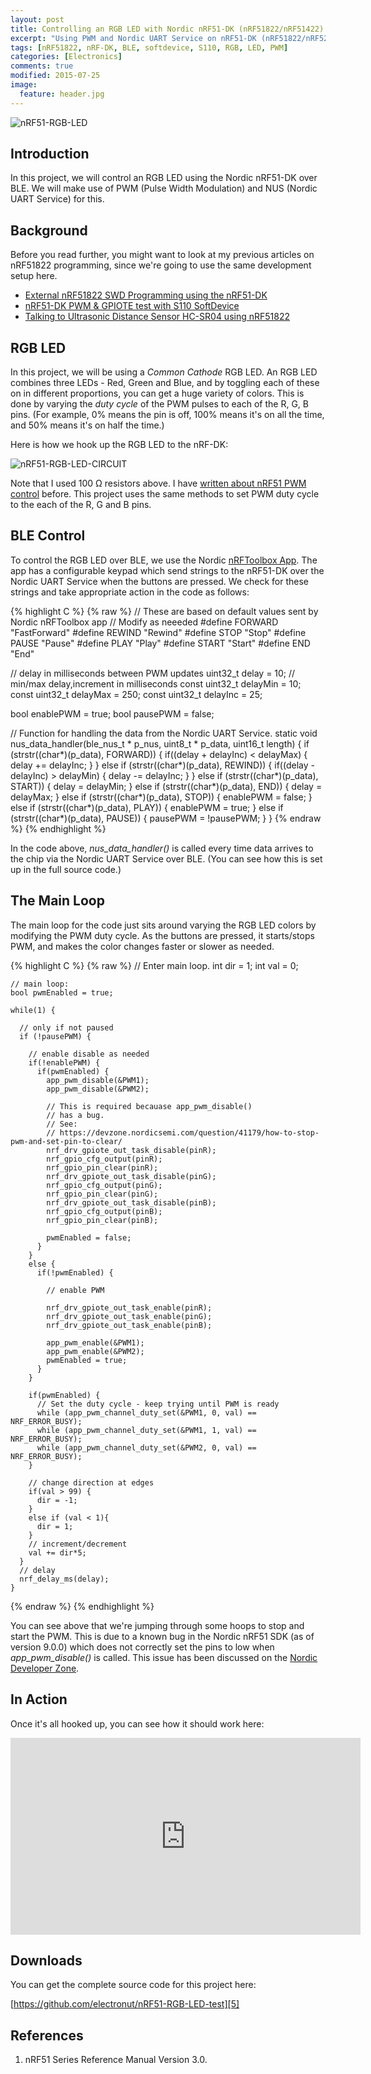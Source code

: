 ```yaml
---
layout: post
title: Controlling an RGB LED with Nordic nRF51-DK (nRF51822/nRF51422)
excerpt: "Using PWM and Nordic UART Service on nRF51-DK (nRF51822/nRF52422) to control an RGB LED over BLE."
tags: [nRF51822, nRF-DK, BLE, softdevice, S110, RGB, LED, PWM]
categories: [Electronics]
comments: true
modified: 2015-07-25
image:
  feature: header.jpg
---
```


![nRF51-RGB-LED](/images/2015/07/nrf51-rgb-led.jpg "nRF51 RGB LED")

## Introduction

In this project, we will control an RGB LED using the Nordic
nRF51-DK over BLE. We will make use of PWM (Pulse Width Modulation) and
NUS (Nordic UART Service) for this.

## Background

Before you read further, you might want to look at my previous articles on
nRF51822 programming, since we're going to use the same development setup here.

* [External nRF51822 SWD Programming using the nRF51-DK][1]
* [nRF51-DK PWM & GPIOTE test with S110 SoftDevice][2]
* [Talking to Ultrasonic Distance Sensor HC-SR04 using nRF51822][3]

## RGB LED

In this project, we will be using a *Common Cathode* RGB LED. An RGB
LED combines three LEDs - Red, Green and Blue, and by toggling each of
these on in different proportions, you can get a huge variety of
colors. This is done by varying the *duty cycle* of the PWM pulses to
each of the R, G, B pins. (For example, 0% means the pin is off, 
100% means it's on all the time, and 50% means it's on half the time.) 

Here is how we hook up the RGB LED to the nRF-DK:

![nRF51-RGB-LED-CIRCUIT](/images/2015/07/nrf51-rgb-led-circuit.png "nRF51 RGB LED Circuit")

Note that I used 100 &Omega; resistors above. I have [written about
nRF51 PWM control][2] before. This project uses the same methods to
set PWM duty cycle to the each of the R, G and B pins.

## BLE Control

To control the RGB LED over BLE, we use the Nordic [nRFToolbox
App][4]. The app has a configurable keypad which send strings to the
nRF51-DK over the Nordic UART Service when the buttons are pressed. We
check for these strings and take appropriate action in the code as
follows:

{% highlight C %}
{% raw %}
// These are based on default values sent by Nordic nRFToolbox app
// Modify as neeeded
#define FORWARD "FastForward"
#define REWIND "Rewind"
#define STOP "Stop"
#define PAUSE "Pause"
#define PLAY "Play"
#define START "Start"
#define END "End"

// delay in milliseconds between PWM updates
uint32_t delay = 10;
// min/max delay,increment in milliseconds
const uint32_t delayMin = 10;
const uint32_t delayMax = 250;
const uint32_t delayInc = 25;

bool enablePWM = true;
bool pausePWM = false;

// Function for handling the data from the Nordic UART Service.
static void nus_data_handler(ble_nus_t * p_nus, uint8_t * p_data, 
                             uint16_t length)
{
  if (strstr((char*)(p_data), FORWARD)) {
    if((delay + delayInc) < delayMax) {
      delay += delayInc;
    }
  }
  else if (strstr((char*)(p_data), REWIND)) {
    if((delay - delayInc) > delayMin) {
      delay -= delayInc;
    }
  }
  else if (strstr((char*)(p_data), START)) {
    delay = delayMin;
  }
  else if (strstr((char*)(p_data), END)) {
    delay = delayMax;
  }
  else if (strstr((char*)(p_data), STOP)) {
    enablePWM = false;
  }
  else if (strstr((char*)(p_data), PLAY)) {
    enablePWM = true;
  }
  else if (strstr((char*)(p_data), PAUSE)) {
    pausePWM = !pausePWM;
  }
}
{% endraw %}
{% endhighlight %}


In the code above, *nus_data_handler()* is called every time data
arrives to the chip via the Nordic UART Service over BLE. (You can see
how this is set up in the full source code.)

## The Main Loop

The main loop for the code just sits around varying the RGB LED
colors by modifying the PWM duty cycle. As the buttons are pressed, it
starts/stops PWM, and makes the color changes faster or slower as
needed.

{% highlight C %}
{% raw %}
// Enter main loop.
    int dir = 1;
    int val = 0;

    // main loop:
    bool pwmEnabled = true;

    while(1) {

      // only if not paused 
      if (!pausePWM) {
        
        // enable disable as needed
        if(!enablePWM) {
          if(pwmEnabled) {
            app_pwm_disable(&PWM1);
            app_pwm_disable(&PWM2);

            // This is required becauase app_pwm_disable()
            // has a bug. 
            // See: 
            // https://devzone.nordicsemi.com/question/41179/how-to-stop-pwm-and-set-pin-to-clear/
            nrf_drv_gpiote_out_task_disable(pinR);
            nrf_gpio_cfg_output(pinR);
            nrf_gpio_pin_clear(pinR);
            nrf_drv_gpiote_out_task_disable(pinG);
            nrf_gpio_cfg_output(pinG);
            nrf_gpio_pin_clear(pinG);
            nrf_drv_gpiote_out_task_disable(pinB);
            nrf_gpio_cfg_output(pinB);
            nrf_gpio_pin_clear(pinB);

            pwmEnabled = false;
          }
        }
        else {
          if(!pwmEnabled) {

            // enable PWM 

            nrf_drv_gpiote_out_task_enable(pinR);
            nrf_drv_gpiote_out_task_enable(pinG);
            nrf_drv_gpiote_out_task_enable(pinB);

            app_pwm_enable(&PWM1);
            app_pwm_enable(&PWM2);
            pwmEnabled = true;
          }
        }

        if(pwmEnabled) {
          // Set the duty cycle - keep trying until PWM is ready
          while (app_pwm_channel_duty_set(&PWM1, 0, val) == NRF_ERROR_BUSY);
          while (app_pwm_channel_duty_set(&PWM1, 1, val) == NRF_ERROR_BUSY);
          while (app_pwm_channel_duty_set(&PWM2, 0, val) == NRF_ERROR_BUSY);
        }
        
        // change direction at edges
        if(val > 99) {
          dir = -1;
        }
        else if (val < 1){
          dir = 1;
        }
        // increment/decrement
        val += dir*5;
      }      
      // delay
      nrf_delay_ms(delay);
    }
{% endraw %}
{% endhighlight %}

You can see above that we're jumping through some hoops to stop
and start the PWM. This is due to a known bug in the Nordic nRF51 SDK
(as of version 9.0.0) which does not correctly set the pins to low
when *app_pwm_disable()* is called. This issue has been discussed on
the [Nordic Developer Zone][6].

## In Action 

Once it's all hooked up, you can see how it should work here:

<iframe width="560" height="315" src="https://www.youtube.com/embed/69K_P8o4c6Q" frameborder="0" allowfullscreen></iframe>

## Downloads

You can get the complete source code for this project here:

[https://github.com/electronut/nRF51-RGB-LED-test][5]


## References

1. nRF51 Series Reference Manual Version 3.0.

[1]: http://electronut.in/nrf51-dk-external-programming/
[2]: http://electronut.in/nrf51-pwm-test/
[3]: http://electronut.in/nrf51-hcsr04/
[4]: https://www.nordicsemi.com/eng/Products/nRFready-Demo-Apps/nRF-Toolbox-App
[5]: https://github.com/electronut/nRF51-RGB-LED-test
[6]: https://devzone.nordicsemi.com/question/41179/how-to-stop-pwm-and-set-pin-to-clear/
